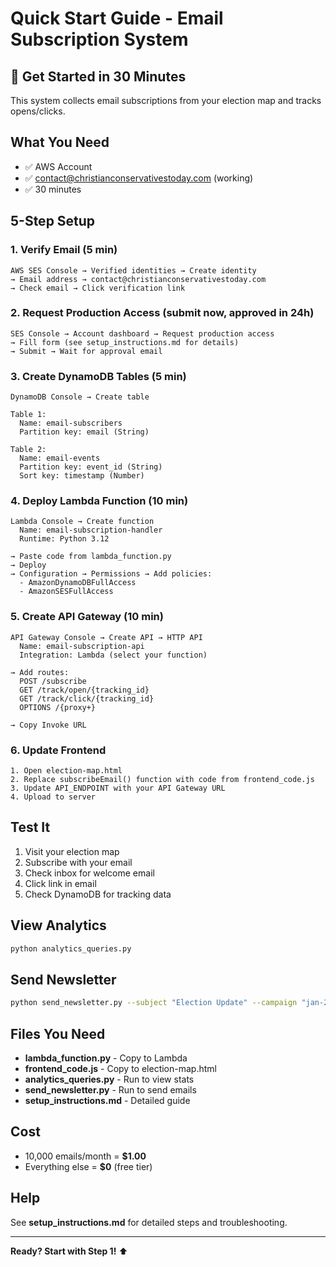 # Quick Start Guide - Email Subscription System

## 🚀 Get Started in 30 Minutes

This system collects email subscriptions from your election map and tracks opens/clicks.

## What You Need

- ✅ AWS Account
- ✅ contact@christianconservativestoday.com (working)
- ✅ 30 minutes

## 5-Step Setup

### 1. Verify Email (5 min)
```
AWS SES Console → Verified identities → Create identity
→ Email address → contact@christianconservativestoday.com
→ Check email → Click verification link
```

### 2. Request Production Access (submit now, approved in 24h)
```
SES Console → Account dashboard → Request production access
→ Fill form (see setup_instructions.md for details)
→ Submit → Wait for approval email
```

### 3. Create DynamoDB Tables (5 min)
```
DynamoDB Console → Create table

Table 1:
  Name: email-subscribers
  Partition key: email (String)

Table 2:
  Name: email-events
  Partition key: event_id (String)
  Sort key: timestamp (Number)
```

### 4. Deploy Lambda Function (10 min)
```
Lambda Console → Create function
  Name: email-subscription-handler
  Runtime: Python 3.12
  
→ Paste code from lambda_function.py
→ Deploy
→ Configuration → Permissions → Add policies:
  - AmazonDynamoDBFullAccess
  - AmazonSESFullAccess
```

### 5. Create API Gateway (10 min)
```
API Gateway Console → Create API → HTTP API
  Name: email-subscription-api
  Integration: Lambda (select your function)
  
→ Add routes:
  POST /subscribe
  GET /track/open/{tracking_id}
  GET /track/click/{tracking_id}
  OPTIONS /{proxy+}
  
→ Copy Invoke URL
```

### 6. Update Frontend
```
1. Open election-map.html
2. Replace subscribeEmail() function with code from frontend_code.js
3. Update API_ENDPOINT with your API Gateway URL
4. Upload to server
```

## Test It

1. Visit your election map
2. Subscribe with your email
3. Check inbox for welcome email
4. Click link in email
5. Check DynamoDB for tracking data

## View Analytics

```bash
python analytics_queries.py
```

## Send Newsletter

```bash
python send_newsletter.py --subject "Election Update" --campaign "jan-2025" --test
```

## Files You Need

- **lambda_function.py** - Copy to Lambda
- **frontend_code.js** - Copy to election-map.html
- **analytics_queries.py** - Run to view stats
- **send_newsletter.py** - Run to send emails
- **setup_instructions.md** - Detailed guide

## Cost

- 10,000 emails/month = **$1.00**
- Everything else = **$0** (free tier)

## Help

See **setup_instructions.md** for detailed steps and troubleshooting.

---

**Ready? Start with Step 1!** ⬆️
